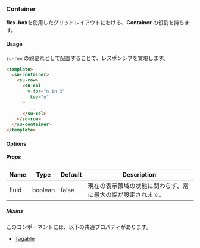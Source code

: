 ### Container

**flex-box**を使用したグリッドレイアウトにおける、**Container** の役割を持ちます。

<su-divider class="mb-8" />

#### Usage

`su-row` の親要素として配置することで、レスポンシブを実現します。

```html
<template>
  <su-container>
    <su-row>
      <su-col
        v-for="n in 3"
        :key="n"
      >
        ...
      </su-col>
    </su-row>
  </su-container>
</template>
```

#### Options

<sample class="mb-4" />

##### Props

|Name|Type|Default|Description|
|----|----|-------|-----------|
|fluid|boolean|false|現在の表示領域の状態に関わらず、常に最大の幅が設定されます。|

##### Mixins

このコンポーネントには、以下の共通プロパティがあります。

- [Tagable](../internals/mixins#Tagable)